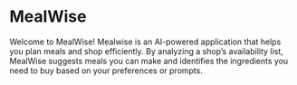 # MealWise
Welcome to MealWise! Mealwise is an AI-powered application that helps you plan meals and shop efficiently. By analyzing a shop’s availability list, MealWise suggests meals you can make and identifies the ingredients you need to buy based on your preferences or prompts.
